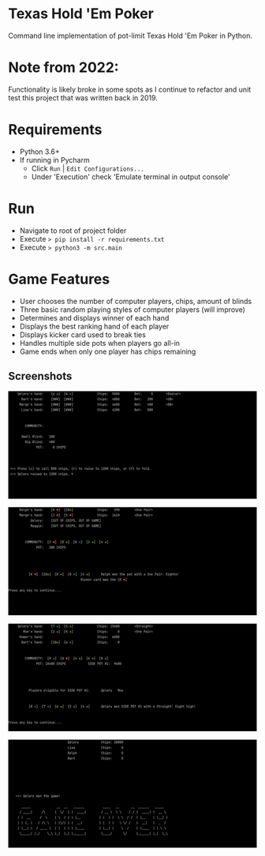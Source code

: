 # Texas Hold 'Em Poker

Command line implementation of pot-limit Texas Hold 'Em Poker in Python.

# Note from 2022: 
Functionality is likely broke in some spots as I continue to refactor and unit test this project that was written back in 2019.

# Requirements
- Python 3.6+
- If running in Pycharm
  - Click `Run` | `Edit Configurations...`
  - Under 'Execution' check 'Emulate terminal in output console'

# Run
- Navigate to root of project folder
- Execute `> pip install -r requirements.txt`
- Execute `> python3 -m src.main`

# Game Features
* User chooses the number of computer players, chips, amount of blinds
* Three basic random playing styles of computer players (will improve)
* Determines and displays winner of each hand
* Displays the best ranking hand of each player
* Displays kicker card used to break ties
* Handles multiple side pots when players go all-in
* Game ends when only one player has chips remaining

## Screenshots

 ![](./images/screenshot1.png) 

 ![](./images/screenshot2.png)

 ![](./images/screenshot3.png)

![](./images/screenshot4.png) 

